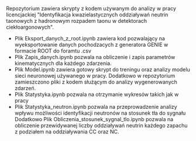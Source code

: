 
Repozytorium zawiera skrypty z kodem używanym do analizy w pracy licencjackiej "Identyfikacja kwazielastycznych oddziaływań neutrin taonowych z hadronowym rozpadem taonu w detektorach ciekłoargonowych". 
 - Plik Eksport_danych_z_root.ipynb zawiera kod pozwalający na wyeksportowanie danych pochodzacych z generatora GENIE w formacie ROOT do foramtu .csv
 - Plik Zapis_danych.ipynb pozwala na obliczenie i zapis parametrów kinematycznych dla każdego zdarzenia.
 - Plik Model.ipynb zawiera gotowy skrypt do treningu oraz analizy modelu sieci neuronowej używanego w pracy.
Dodatkowo w repozytorium zamieszczono pliki z kodem służącym do analizy wygenerowanych zdarzeń. 
 - Plik Statystyka.ipynb pozwala na otrzymanie wykresów takich jak w pracy
 - Plik Statystyka_neutron.ipynb pozwala na przeprowadzenie analizy wpływu możliwości identyfikacji neutronów na stosunek tła do sygnału  
Dodatkowo Plik Obliczenia_stosunek_sygnal_tlo.ipynb pozwala na obliczenie przewidywanej liczby oddziaływań neutrin każdego zapachu z podziałem na oddziaływania CC oraz NC.
